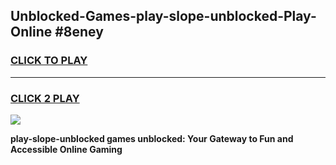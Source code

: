 
## Unblocked-Games-play-slope-unblocked-Play-Online #8eney
<h3>
<a href="https://news.freeplayer.one?title=play-slope-unblocked&ref=3">CLICK TO PLAY</a></h3>
<hr>

<h3>
<a href="https://news.freeplayer.one?title=play-slope-unblocked&ref=3">CLICK 2 PLAY</a>
  
</h3>

<a href="https://news.freeplayer.one?title=play-slope-unblocked&ref=3"><img src="https://clearcache.store/games.png"></a>


**play-slope-unblocked games unblocked: Your Gateway to Fun and Accessible Online Gaming**
